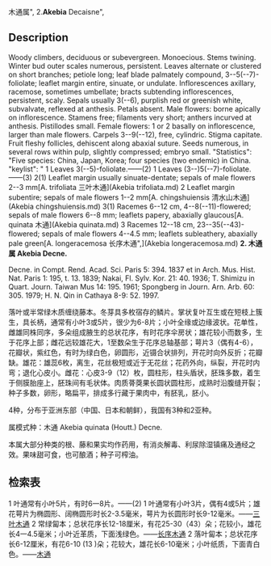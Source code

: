 木通属",
2.**Akebia** Decaisne",

## Description
Woody climbers, deciduous or subevergreen. Monoecious. Stems twining. Winter bud outer scales numerous, persistent. Leaves alternate or clustered on short branches; petiole long; leaf blade palmately compound, 3--5(--7)-foliolate; leaflet margin entire, sinuate, or undulate. Inflorescences axillary, racemose, sometimes umbellate; bracts subtending inflorescences, persistent, scaly. Sepals usually 3(--6), purplish red or greenish white, subvalvate, reflexed at anthesis. Petals absent. Male flowers: borne apically on inflorescence. Stamens free; filaments very short; anthers incurved at anthesis. Pistillodes small. Female flowers: 1 or 2 basally on inflorescence, larger than male flowers. Carpels 3--9(--12), free, cylindric. Stigma capitate. Fruit fleshy follicles, dehiscent along abaxial suture. Seeds numerous, in several rows within pulp, slightly compressed; embryo small.
  "Statistics": "Five species: China, Japan, Korea; four species (two endemic) in China.
  "keylist": "
1 Leaves 3(--5)-foliolate.——(2)
1 Leaves (3--)5(--7)-foliolate.——(3)
2(1) Leaflet margin usually sinuate-dentate; sepals of male flowers 2--3 mm[A. trifoliata 三叶木通](Akebia trifoliata.md)
2 Leaflet margin subentire; sepals of male flowers 1--2 mm[A. chingshuiensis 清水山木通](Akebia chingshuiensis.md)
3(1) Racemes 6--12 cm, 4--8(--11)-flowered; sepals of male flowers 6--8 mm; leaflets papery, abaxially glaucous[A. quinata 木通](Akebia quinata.md)
3 Racemes 12--18 cm, 23--35(--43)-flowered; sepals of male flowers 4--4.5 mm; leaflets subleathery, abaxially pale green[A. longeracemosa 长序木通",](Akebia longeracemosa.md)
**2. 木通属 Akebia Decne.**

Decne. in Compt. Rend. Acad. Sci. Paris 5: 394. 1837 et in Arch. Mus. Hist. Nat. Paris 1: 195, t. 13. 1839; Nakai, Fl. Sylv. Kor. 21: 40. 1936; T. Shimizu in Quart. Journ. Taiwan Mus 14: 195. 1961; Spongberg in Journ. Arn. Arb. 60: 305. 1979; H. N. Qin in Cathaya 8-9: 52. 1997.

落叶或半常绿木质缠绕藤本。冬芽具多枚宿存的鳞片。掌状复叶互生或在短枝上簇生，具长柄，通常有小叶3或5片，很少为6-8片；小叶全缘或边缘波状。花单性，雌雄同株同序，多朵组成腋生的总状花序，有时花序伞房状；雄花较小而数多，生于花序上部；雌花远较雄花大，1至数朵生于花序总轴基部；萼片3（偶有4-6），花瓣状，紫红色，有时为绿白色，卵圆形，近镊合状排列，开花时向外反折；花瓣缺。雄花：雄蕊6枚，离生，花丝极短或近于无花丝；花药外向，纵裂，开花时内弯；退化心皮小。雌花：心皮3-9（12）枚，圆柱形，柱头盾状，胚珠多数，着生于侧膜胎座上，胚珠间有毛状体。肉质蓇葖果长圆状圆柱形，成熟时沿腹缝开裂；种子多数，卵形，略扁平，排成多行藏于果肉中，有胚乳，胚小。

4种，分布于亚洲东部（中国、日本和朝鲜），我国有3种和2亚种。

属模式种：木通 Akebia quinata (Houtt.) Decne.

本属大部分种类的根、藤和果实均作药用，有消炎解毒、利尿除湿镇痛及通经之效。果味甜可食，也可酿酒；种子可榨油。

## 检索表

1 叶通常有小叶5片，有时6一8片。——(2)
1 叶通常有小叶3片，偶有4或5片；雄花萼片为椭圆形、阔椭圆形时长2-3.5毫米，萼片为长圆形时长9-12毫米。——[三叶木通](Akebia%20trifoliata.md)
2 常绿匐本；总状花序长12-18厘米，有花25-30（43）朵；花较小，雄花长4一4.5毫米；小叶近革质，下面浅绿色。——[长序木通](Akebia%20longeracemosa.md)
2 落叶匐本；总状花序长6-12厘米，有花6-10 (13 )朵；花较大，雄花长6-10毫米；小叶纸质，下面青白色。——[木通](Akebia%20quinata.md)

